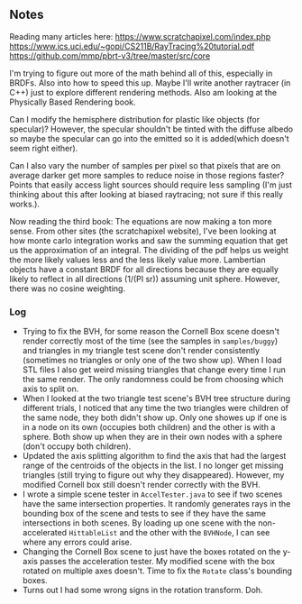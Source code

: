 ## Notes
Reading many articles here: 
https://www.scratchapixel.com/index.php
https://www.ics.uci.edu/~gopi/CS211B/RayTracing%20tutorial.pdf
https://github.com/mmp/pbrt-v3/tree/master/src/core

I'm trying to figure out more of the math behind all of this, especially in BRDFs. Also into how to speed this up. Maybe I'll write another raytracer (in C++) just to explore different rendering methods. Also am looking at the Physically Based Rendering book.

Can I modify the hemisphere distribution for plastic like objects (for specular)? However, the specular shouldn't be tinted with the diffuse albedo so maybe the specular can go into the emitted so it is added(which doesn't seem right either).

Can I also vary the number of samples per pixel so that pixels that are on average darker get more samples to reduce noise in those regions faster? Points that easily access light sources should require less sampling (I'm just thinking about this after looking at biased raytracing; not sure if this really works.).

Now reading the third book:
The equations are now making a ton more sense. From other sites (the scratchapixel website), I've been looking at how monte carlo integration works and saw the summing equation that get us the approximation of an integral. The dividing of the pdf helps us weight the more likely values less and the less likely value more. Lambertian objects have a constant BRDF for all directions because they are equally likely to reflect in all directions (1/(PI sr)) assuming unit sphere. However, there was no cosine weighting.

### Log
- Trying to fix the BVH, for some reason the Cornell Box scene doesn't render correctly most of the time (see the samples in `samples/buggy`) and triangles in my triangle test scene don't render consistently (sometimes no triangles or only one of the two show up). When I load STL files I also get weird missing triangles that change every time I run the same render. The only randomness could be from choosing which axis to split on.
- When I looked at the two triangle test scene's BVH tree structure during different trials, I noticed that any time the two triangles were children of the same node, they both didn't show up. Only one showes up if one is in a node on its own (occupies both children) and the other is with a sphere. Both show up when they are in their own nodes with a sphere (don't occupy both children).
- Updated the axis splitting algorithm to find the axis that had the largest range of the centroids of the objects in the list. I no longer get missing triangles (still trying to figure out why they disappeared). However, my modified Cornell box still doesn't render correctly with the BVH.
- I wrote a simple scene tester in `AccelTester.java` to see if two scenes have the same intersection properties. It randomly generates rays in the bounding box of the scene and tests to see if they have the same intersections in both scenes. By loading up one scene with the non-accelerated `HittableList` and the other with the `BVHNode`, I can see where any errors could arise.
- Changing the Cornell Box scene to just have the boxes rotated on the y-axis passes the acceleration tester. My modified scene with the box rotated on multiple axes doesn't. Time to fix the `Rotate` class's bounding boxes.
- Turns out I had some wrong signs in the rotation transform. Doh.